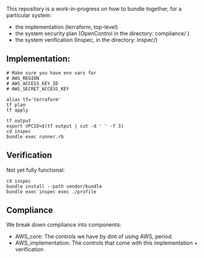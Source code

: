 
This repository is a work-in-progress on how to bundle together, for a particular system:
- the implementation (terraform, top-level)
- the system security plan (OpenControl in the directory: compliance/ )
- the system verification (Inspec, in the directory: inspec/)


## Implementation:

```
# Make sure you have env vars for
# AWS_REGION
# AWS_ACCESS_KEY_ID
# AWS_SECRET_ACCESS_KEY

alias tf='terraform'
tf plan
tf apply

tf output
export VPCID=$(tf output | cut -d ' ' -f 3)
cd inspec
bundle exec runner.rb
```

## Verification

Not yet fully functional:

```
cd inspec
bundle install --path vendor/bundle
bundle exec inspec exec ./profile
```

## Compliance

We break down compliance into components:
* AWS_core: The controls we have by dint of using AWS, period.
* AWS_implementation: The controls that come with this implementation + verification
